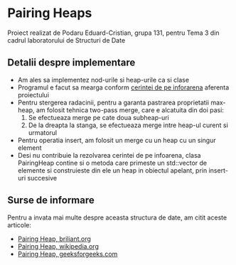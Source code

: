 # Pairing Heaps

Proiect realizat de Podaru Eduard-Cristian, grupa 131, pentru Tema 3 din cadrul laboratorului de Structuri de Date

## Detalii despre implementare

* Am ales sa implementez nod-urile si heap-urile ca si clase
* Programul e facut sa mearga conform [cerintei de pe inforarena](https://infoarena.ro/problema/mergeheap) aferenta proiectului
* Pentru stergerea radacinii, pentru a garanta pastrarea proprietatii max-heap, am folosit tehnica two-pass merge, care e alcatuita din doi pasi: 
    1. Se efectueaza merge pe cate doua subheap-uri
    2. De la dreapta la stanga, se efectueaza merge intre heap-ul curent si urmatorul
* Pentru operatia insert, am folosit un merge cu un heap cu un singur element
* Desi nu contribuie la rezolvarea cerintei de pe infoarena, clasa PairingHeap contine si o metoda care primeste un std::vector de elemente si construieste din ele un heap in obiectul apelant, prin insert-uri succesive


## Surse de informare
Pentru a invata mai multe despre aceasta structura de date, am citit aceste articole:
* [Pairing Heap, briliant.org](https://brilliant.org/wiki/pairing-heap/)
* [Pairing Heap, wikipedia.org](https://en.wikipedia.org/wiki/Pairing_heap)
* [Pairing Heap, geeksforgeeks.com](https://en.wikipedia.org/wiki/Pairing_heap)

